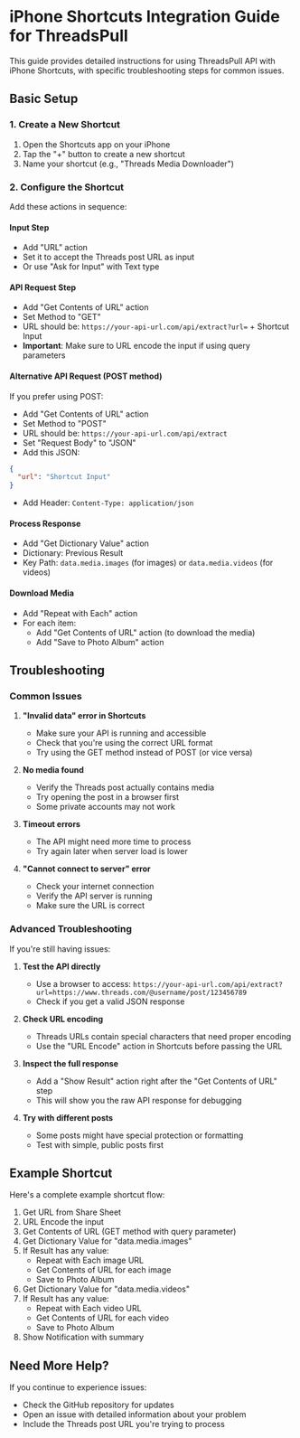 # iPhone Shortcuts Integration Guide for ThreadsPull

This guide provides detailed instructions for using ThreadsPull API with iPhone Shortcuts, with specific troubleshooting steps for common issues.

## Basic Setup

### 1. Create a New Shortcut

1. Open the Shortcuts app on your iPhone
2. Tap the "+" button to create a new shortcut
3. Name your shortcut (e.g., "Threads Media Downloader")

### 2. Configure the Shortcut

Add these actions in sequence:

#### Input Step
- Add "URL" action
- Set it to accept the Threads post URL as input
- Or use "Ask for Input" with Text type

#### API Request Step
- Add "Get Contents of URL" action
- Set Method to "GET"
- URL should be: `https://your-api-url.com/api/extract?url=` + Shortcut Input
- **Important**: Make sure to URL encode the input if using query parameters

#### Alternative API Request (POST method)
If you prefer using POST:
- Add "Get Contents of URL" action
- Set Method to "POST"
- URL should be: `https://your-api-url.com/api/extract`
- Set "Request Body" to "JSON"
- Add this JSON:
```json
{
  "url": "Shortcut Input"
}
```
- Add Header: `Content-Type: application/json`

#### Process Response
- Add "Get Dictionary Value" action
- Dictionary: Previous Result
- Key Path: `data.media.images` (for images) or `data.media.videos` (for videos)

#### Download Media
- Add "Repeat with Each" action
- For each item:
  - Add "Get Contents of URL" action (to download the media)
  - Add "Save to Photo Album" action

## Troubleshooting

### Common Issues

1. **"Invalid data" error in Shortcuts**
   - Make sure your API is running and accessible
   - Check that you're using the correct URL format
   - Try using the GET method instead of POST (or vice versa)

2. **No media found**
   - Verify the Threads post actually contains media
   - Try opening the post in a browser first
   - Some private accounts may not work

3. **Timeout errors**
   - The API might need more time to process
   - Try again later when server load is lower

4. **"Cannot connect to server" error**
   - Check your internet connection
   - Verify the API server is running
   - Make sure the URL is correct

### Advanced Troubleshooting

If you're still having issues:

1. **Test the API directly**
   - Use a browser to access: `https://your-api-url.com/api/extract?url=https://www.threads.com/@username/post/123456789`
   - Check if you get a valid JSON response

2. **Check URL encoding**
   - Threads URLs contain special characters that need proper encoding
   - Use the "URL Encode" action in Shortcuts before passing the URL

3. **Inspect the full response**
   - Add a "Show Result" action right after the "Get Contents of URL" step
   - This will show you the raw API response for debugging

4. **Try with different posts**
   - Some posts might have special protection or formatting
   - Test with simple, public posts first

## Example Shortcut

Here's a complete example shortcut flow:

1. Get URL from Share Sheet
2. URL Encode the input
3. Get Contents of URL (GET method with query parameter)
4. Get Dictionary Value for "data.media.images"
5. If Result has any value:
   - Repeat with Each image URL
   - Get Contents of URL for each image
   - Save to Photo Album
6. Get Dictionary Value for "data.media.videos"
7. If Result has any value:
   - Repeat with Each video URL
   - Get Contents of URL for each video
   - Save to Photo Album
8. Show Notification with summary

## Need More Help?

If you continue to experience issues:
- Check the GitHub repository for updates
- Open an issue with detailed information about your problem
- Include the Threads post URL you're trying to process
